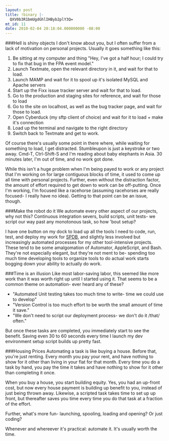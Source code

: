```yaml
---
layout: post
title: !binary |-
  QXV0b3R1bmUgdGhlIHByb2plY3Q=
mt_id: 11
date: 2010-02-04 20:18:04.000000000 -08:00
---
```

###Hell is shiny objects
I don't know about you, but I often suffer from a lack of motivation on personal projects.  Usually it goes something like this:

1.    Be sitting at my computer and thing "Hey, I've got a half hour; I could try to fix that bug in the FPA event model."
2.    Launch Textmate, open the relevant directory in it, and wait for that to load.
3.    Launch MAMP and wait for it to spool up it's isolated MySQL and Apache servers
5.    Start up the Fixx issue tracker server and wait for that to load.
4.    Go to the production and staging sites for reference, and wait for those to load
6.    Go to the site on localhost, as well as the bug tracker page, and wait for those to load.
7.    Open Cyberduck (my sftp client of choice) and wait for it to load + make it's connection
8.    Load up the terminal and navigate to the right directory
9.    Switch back to Textmate and get to work.

Of course there's usually some point in there where, while waiting for something to load, I get distracted.  Stumbleupon is just a keystroke or two away.  Cmd-T, Ctrl-Shift-S and I'm reading about baby elephants in Asia.  30 minutes later, I'm out of time, and no work got done.

While this isn't a huge problem when I'm being payed to work or any project that I'm working on for large contiguous blocks of time, it used to come up all time with personal projects.  Further, even without the distraction factor, the amount of effort required to get down to work can be off-putting.  Once I'm working, I'm focused like a racehorse (assuming racehorses are really focused- I really have no idea).  Getting to that point can be an issue, though.

###Make the robot do it
We automate every other aspect of our projects, why not this?  Continuous integration severs, build scripts, unit tests- we script our way past any monotonous task, so how 'bout setup?

I have one button on my dock to load up all the tools I need to code, run, test, and deploy my work for [SPDB](http://www.kevinkuchta.com/blog/projects/SPDB), and slightly less involved but increasingly automated processes for my other tool-intensive projects.  These tend to be some amalgomation of Automator, AppleScript, and Bash.  They're not especially elegant, but they're not ment to be- spending too much time developing tools to organize tools to do actual work starts bogging down your ability to actually do work.

###Time is an illusion
Like most labor-saving labor, this seemed like more work than it was worth right up until I started using it.  That seems to be a common theme on automation- ever heard any of these?

*    "Automated Unit testing takes too much time to write- time we could use to develop"
*    "Version Control is too much effort to be worth the small amount of time it save."
*    "We don't need to script our deployment process- we don't do it /that/ often."

But once these tasks are completed, you immediately start to see the benefit.  Saving even 30 to 60 seconds every time I launch my dev environment setup script builds up pretty fast.

###Housing Prices
Automating a task is like buying a house.  Before that, you're just renting.  Every month you pay your rent, and have nothing to show for it other than living in your flat for that month.  Every time you do a task by hand, you pay the time it takes and have nothing to show for it other than completing it once.

When you buy a house, you start building equity.  Yes, you had an up-front cost, but now every house payment is building up benefit to you, instead of just being thrown away.  Likewise, a scripted task takes time to set up up front, but thereafter saves you time every time you do that task at a fraction of the effort.

Further, what's more fun- launching, spooling, loading and opening?  Or just coding?

Whenever and whereever it's practical: automate it.  It's usually worth the time.
 
